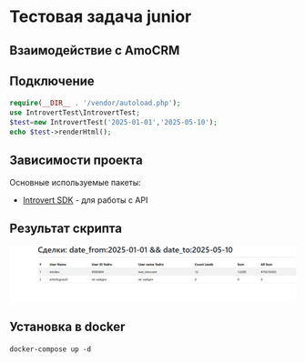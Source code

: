 ﻿# Тестовая задача  junior 

## Взаимодействие с AmoCRM

## Подключение
```php
require(__DIR__ . '/vendor/autoload.php');
use IntrovertTest\IntrovertTest;
$test=new IntrovertTest('2025-01-01','2025-05-10');
echo $test->renderHtml();
```

## Зависимости проекта
Основные используемые пакеты:
- [Introvert SDK](https://bitbucket.org/mahatmaguru/intr-sdk-test) - для работы с API

## Результат скрипта
![Скриншот](docs/screen/img.png)

## Установка в docker
   ```docker 
   docker-compose up -d
   ```
